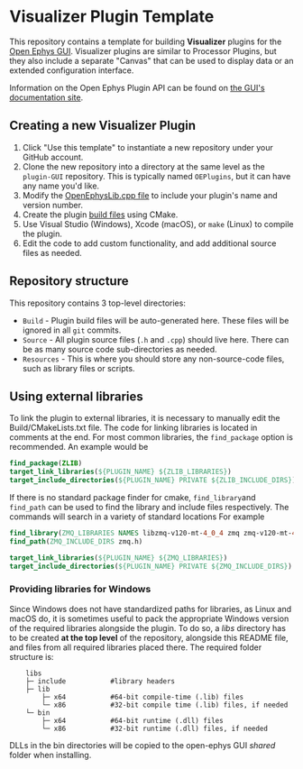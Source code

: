 # Visualizer Plugin Template

This repository contains a template for building **Visualizer** plugins for the [Open Ephys GUI](https://github.com/open-ephys/plugin-GUI). Visualizer plugins are similar to Processor Plugins, but they also include a separate "Canvas" that can be used to display data or an extended configuration interface.

Information on the Open Ephys Plugin API can be found on [the GUI's documentation site](https://open-ephys.github.io/gui-docs/Developer-Guide/Open-Ephys-Plugin-API.html).

## Creating a new Visualizer Plugin

1. Click "Use this template" to instantiate a new repository under your GitHub account. 
2. Clone the new repository into a directory at the same level as the `plugin-GUI` repository. This is typically named `OEPlugins`, but it can have any name you'd like.
3. Modify the [OpenEphysLib.cpp file](https://open-ephys.github.io/gui-docs/Developer-Guide/Creating-a-new-plugin.html) to include your plugin's name and version number.
4. Create the plugin [build files](https://open-ephys.github.io/gui-docs/Developer-Guide/Compiling-plugins.html) using CMake.
5. Use Visual Studio (Windows), Xcode (macOS), or `make` (Linux) to compile the plugin.
6. Edit the code to add custom functionality, and add additional source files as needed.

## Repository structure

This repository contains 3 top-level directories:

- `Build` - Plugin build files will be auto-generated here. These files will be ignored in all `git` commits.
- `Source` - All plugin source files (`.h` and `.cpp`) should live here. There can be as many source code sub-directories as needed.
- `Resources` - This is where you should store any non-source-code files, such as library files or scripts.

## Using external libraries

To link the plugin to external libraries, it is necessary to manually edit the Build/CMakeLists.txt file. The code for linking libraries is located in comments at the end.
For most common libraries, the `find_package` option is recommended. An example would be

```cmake
find_package(ZLIB)
target_link_libraries(${PLUGIN_NAME} ${ZLIB_LIBRARIES})
target_include_directories(${PLUGIN_NAME} PRIVATE ${ZLIB_INCLUDE_DIRS})
```

If there is no standard package finder for cmake, `find_library`and `find_path` can be used to find the library and include files respectively. The commands will search in a variety of standard locations For example

```cmake
find_library(ZMQ_LIBRARIES NAMES libzmq-v120-mt-4_0_4 zmq zmq-v120-mt-4_0_4) #the different names after names are not a list of libraries to include, but a list of possible names the library might have, useful for multiple architectures. find_library will return the first library found that matches any of the names
find_path(ZMQ_INCLUDE_DIRS zmq.h)

target_link_libraries(${PLUGIN_NAME} ${ZMQ_LIBRARIES})
target_include_directories(${PLUGIN_NAME} PRIVATE ${ZMQ_INCLUDE_DIRS})
```

### Providing libraries for Windows

Since Windows does not have standardized paths for libraries, as Linux and macOS do, it is sometimes useful to pack the appropriate Windows version of the required libraries alongside the plugin.
To do so, a _libs_ directory has to be created **at the top level** of the repository, alongside this README file, and files from all required libraries placed there. The required folder structure is:

```
    libs
    ├─ include           #library headers
    ├─ lib
        ├─ x64           #64-bit compile-time (.lib) files
        └─ x86           #32-bit compile time (.lib) files, if needed
    └─ bin
        ├─ x64           #64-bit runtime (.dll) files
        └─ x86           #32-bit runtime (.dll) files, if needed
```

DLLs in the bin directories will be copied to the open-ephys GUI _shared_ folder when installing.
